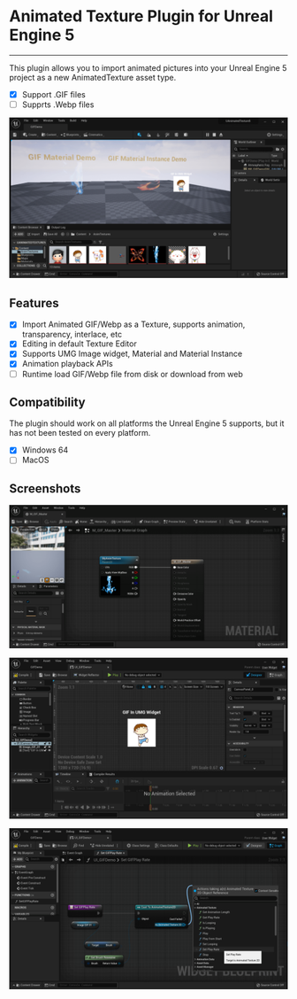 # Animated Texture Plugin for Unreal Engine 5

----
This plugin allows you to import animated pictures into your Unreal Engine 5 project as a new AnimatedTexture asset type.
- [x] Support .GIF files
- [ ] Supprts .Webp files

![DEMO](./Docs/images/demo.png)

## Features

- [x] Import Animated GIF/Webp as a Texture, supports animation, transparency, interlace, etc
- [x] Editing in default Texture Editor
- [x] Supports UMG Image widget, Material and Material Instance
- [x] Animation playback APIs
- [ ] Runtime load GIF/Webp file from disk or download from web

## Compatibility

The plugin should work on all platforms the Unreal Engine 5 supports, but it has not been tested on every platform.
- [x] Windows 64
- [ ] MacOS

## Screenshots

![Material DEMO](./Docs/images/mtl.png)

![UMG DEMO](./Docs/images/umg.png)

![Playback API DEMO](./Docs/images/api.png)



